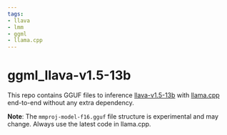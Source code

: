 ```yaml
---
tags:
- llava
- lmm
- ggml
- llama.cpp
---
```


# ggml_llava-v1.5-13b

This repo contains GGUF files to inference [llava-v1.5-13b](https://huggingface.co/liuhaotian/llava-v1.5-13b) with [llama.cpp](https://github.com/ggerganov/llama.cpp) end-to-end without any extra dependency.

**Note**: The `mmproj-model-f16.gguf` file structure is experimental and may change. Always use the latest code in llama.cpp.
